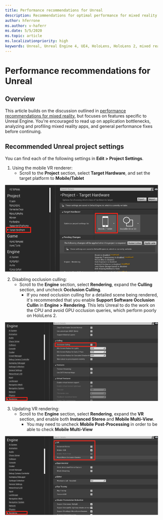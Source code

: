 ```yaml
---
title: Performance recommendations for Unreal
description: Recommendations for optimal performance for mixed reality apps in Unreal
author: hferrone
ms.author: v-haferr
ms.date: 5/5/2020
ms.topic: article
ms.localizationpriority: high
keywords: Unreal, Unreal Engine 4, UE4, HoloLens, HoloLens 2, mixed reality, performance, optimization, settings, documentation
---
```


# Performance recommendations for Unreal

## Overview

This article builds on the discussion outlined in [performance recommendations for mixed reality](understanding-performance-for-mixed-reality.md), but focuses on features specific to Unreal Engine. You're encouraged to read up on application bottlenecks, analyzing and profiling mixed reality apps, and general performance fixes before continuing.

## Recommended Unreal project settings
You can find each of the following settings in **Edit > Project Settings**.

1. Using the mobile VR renderer:
    * Scroll to the **Project** section, select **Target Hardware**, and set the target platform to **Mobile/Tablet**

![Mobile target setting](images/unreal/performance-recommendations-img-01.png)

2. Disabling occlusion culling:
    * Scroll to the **Engine** section, select **Rendering**, expand the **Culling** section, and uncheck **Occlusion Culling**.
        + If you need occlusion culling for a detailed scene being rendered, it's recommended that you enable **Support Software Occlusion Cullin** in **Engine > Rendering**. This lets Unreal to do the work on the CPU and avoid GPU occlusion queries, which perform poorly on HoloLens 2.

![Mobile target setting](images/unreal/performance-recommendations-img-02.png)

3. Updating VR rendering:
    * Scroll to the **Engine** section, select **Rendering**, expand the **VR** section, and enable both **Instanced Stereo** and **Mobile Multi-View**.
        + You may need to uncheck **Mobile Post-Processing** in order to be able to check **Mobile Multi-View**

![Mobile target setting](images/unreal/performance-recommendations-img-03.png)
